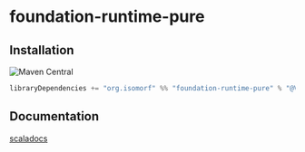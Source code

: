 # foundation-runtime-pure

## Installation

![Maven Central](https://img.shields.io/maven-central/v/org.isomorf/foundation-runtime-pure_2.12.svg?style=for-the-badge)

```scala
libraryDependencies += "org.isomorf" %% "foundation-runtime-pure" % "@VERSION@"
```

## Documentation

[scaladocs](http://isomorf-org.github.io/scala-foundation-runtime-pure/scaladocs/api/@VERSION@)

